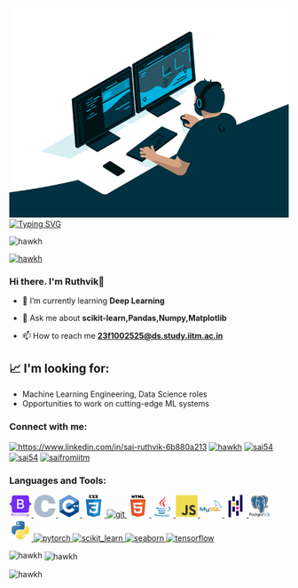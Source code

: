
<img src="https://github.com/hawkh/hawkh/blob/main/212749447-bfb7e725-6987-49d9-ae85-2015e3e7cc41.gif?raw=true">
<a href="https://git.io/typing-svg"><img src="https://readme-typing-svg.demolab.com?font=Fira+Code&pause=1000&width=560&lines=I+am+a+Data+Scientist+from+India;I+am+a+currently+exploring+Computer+Vision;I+am+a+Machine+Learning+Engineer" alt="Typing SVG" /></a>

<p align="left"> <img src="https://komarev.com/ghpvc/?username=hawkh&label=Profile%20views&color=0e75b6&style=flat" alt="hawkh" /> </p>

<p align="left"> <a href="https://github.com/ryo-ma/github-profile-trophy"><img src="https://github-profile-trophy.vercel.app/?username=hawkh" alt="hawkh" /></a> </p>

### Hi there. I'm Ruthvik👋

- 🌱 I’m currently learning **Deep Learning**

- 💬 Ask me about **scikit-learn,Pandas,Numpy,Matplotlib**

- 📫 How to reach me **23f1002525@ds.study.iitm.ac.in**


## 📈 I'm looking for:

- Machine Learning Engineering, Data Science roles
- Opportunities to work on cutting-edge ML systems


<h3 align="left">Connect with me:</h3>
<p align="left">
<a href="https://www.linkedin.com/in/sai-ruthvik" target="blank"><img align="center" src="https://raw.githubusercontent.com/rahuldkjain/github-profile-readme-generator/master/src/images/icons/Social/linked-in-alt.svg" alt="https://www.linkedin.com/in/sai-ruthvik-6b880a213" height="30" width="40" /></a>
<a href="https://kaggle.com/hawkh" target="blank"><img align="center" src="https://raw.githubusercontent.com/rahuldkjain/github-profile-readme-generator/master/src/images/icons/Social/kaggle.svg" alt="hawkh" height="30" width="40" /></a>
<a href="https://www.codechef.com/users/sai54" target="blank"><img align="center" src="https://cdn.jsdelivr.net/npm/simple-icons@3.1.0/icons/codechef.svg" alt="sai54" height="30" width="40" /></a>
<a href="https://codeforces.com/profile/sai54" target="blank"><img align="center" src="https://raw.githubusercontent.com/rahuldkjain/github-profile-readme-generator/master/src/images/icons/Social/codeforces.svg" alt="sai54" height="30" width="40" /></a>
<a href="https://www.leetcode.com/saifromiitm" target="blank"><img align="center" src="https://raw.githubusercontent.com/rahuldkjain/github-profile-readme-generator/master/src/images/icons/Social/leet-code.svg" alt="saifromiitm" height="30" width="40" /></a>
</p>

<h3 align="left">Languages and Tools:</h3>
<p align="left"> <a href="https://getbootstrap.com" target="_blank" rel="noreferrer"> <img src="https://raw.githubusercontent.com/devicons/devicon/master/icons/bootstrap/bootstrap-plain-wordmark.svg" alt="bootstrap" width="40" height="40"/> </a> <a href="https://www.cprogramming.com/" target="_blank" rel="noreferrer"> <img src="https://raw.githubusercontent.com/devicons/devicon/master/icons/c/c-original.svg" alt="c" width="40" height="40"/> </a> <a href="https://www.w3schools.com/cpp/" target="_blank" rel="noreferrer"> <img src="https://raw.githubusercontent.com/devicons/devicon/master/icons/cplusplus/cplusplus-original.svg" alt="cplusplus" width="40" height="40"/> </a> <a href="https://www.w3schools.com/css/" target="_blank" rel="noreferrer"> <img src="https://raw.githubusercontent.com/devicons/devicon/master/icons/css3/css3-original-wordmark.svg" alt="css3" width="40" height="40"/> </a> <a href="https://git-scm.com/" target="_blank" rel="noreferrer"> <img src="https://www.vectorlogo.zone/logos/git-scm/git-scm-icon.svg" alt="git" width="40" height="40"/> </a> <a href="https://www.w3.org/html/" target="_blank" rel="noreferrer"> <img src="https://raw.githubusercontent.com/devicons/devicon/master/icons/html5/html5-original-wordmark.svg" alt="html5" width="40" height="40"/> </a> <a href="https://www.java.com" target="_blank" rel="noreferrer"> <img src="https://raw.githubusercontent.com/devicons/devicon/master/icons/java/java-original.svg" alt="java" width="40" height="40"/> </a> <a href="https://developer.mozilla.org/en-US/docs/Web/JavaScript" target="_blank" rel="noreferrer"> <img src="https://raw.githubusercontent.com/devicons/devicon/master/icons/javascript/javascript-original.svg" alt="javascript" width="40" height="40"/> </a> <a href="https://www.mysql.com/" target="_blank" rel="noreferrer"> <img src="https://raw.githubusercontent.com/devicons/devicon/master/icons/mysql/mysql-original-wordmark.svg" alt="mysql" width="40" height="40"/> </a> <a href="https://pandas.pydata.org/" target="_blank" rel="noreferrer"> <img src="https://raw.githubusercontent.com/devicons/devicon/2ae2a900d2f041da66e950e4d48052658d850630/icons/pandas/pandas-original.svg" alt="pandas" width="40" height="40"/> </a> <a href="https://www.postgresql.org" target="_blank" rel="noreferrer"> <img src="https://raw.githubusercontent.com/devicons/devicon/master/icons/postgresql/postgresql-original-wordmark.svg" alt="postgresql" width="40" height="40"/> </a> <a href="https://www.python.org" target="_blank" rel="noreferrer"> <img src="https://raw.githubusercontent.com/devicons/devicon/master/icons/python/python-original.svg" alt="python" width="40" height="40"/> </a> <a href="https://pytorch.org/" target="_blank" rel="noreferrer"> <img src="https://www.vectorlogo.zone/logos/pytorch/pytorch-icon.svg" alt="pytorch" width="40" height="40"/> </a> <a href="https://scikit-learn.org/" target="_blank" rel="noreferrer"> <img src="https://upload.wikimedia.org/wikipedia/commons/0/05/Scikit_learn_logo_small.svg" alt="scikit_learn" width="40" height="40"/> </a> <a href="https://seaborn.pydata.org/" target="_blank" rel="noreferrer"> <img src="https://seaborn.pydata.org/_images/logo-mark-lightbg.svg" alt="seaborn" width="40" height="40"/> </a> <a href="https://www.tensorflow.org" target="_blank" rel="noreferrer"> <img src="https://www.vectorlogo.zone/logos/tensorflow/tensorflow-icon.svg" alt="tensorflow" width="40" height="40"/> </a> </p>

<p><img align="left" src="https://github-readme-stats.vercel.app/api/top-langs?username=hawkh&show_icons=true&locale=en&layout=compact" alt="hawkh" /></p>

<p>&nbsp;<img align="center" src="https://github-readme-stats.vercel.app/api?username=hawkh&show_icons=true&locale=en" alt="hawkh" /></p>

<p><img align="center" src="https://github-readme-streak-stats.herokuapp.com/?user=hawkh&" alt="hawkh" /></p>
